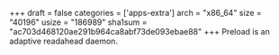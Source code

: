 +++
draft = false
categories = ['apps-extra']
arch = "x86_64"
size = "40196"
usize = "186989"
sha1sum = "ac703d468120ae291b964ca8abf73de093ebae88"
+++
Preload is an adaptive readahead daemon.